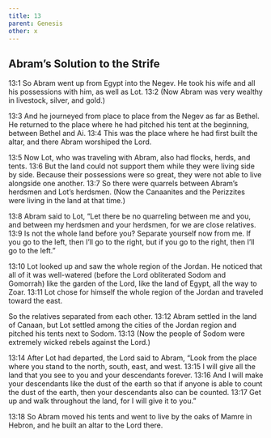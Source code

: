```yaml
---
title: 13
parent: Genesis
other: x
---
```


## Abram’s Solution to the Strife

<a name="13:1">13:1</a> So Abram went up from Egypt into the Negev. He took his wife and all his possessions with him, as well as Lot. <a name="13:2">13:2</a> (Now Abram was very wealthy in livestock, silver, and gold.)

<a name="13:3">13:3</a> And he journeyed from place to place from the Negev as far as Bethel. He returned to the place where he had pitched his tent at the beginning, between Bethel and Ai. <a name="13:4">13:4</a> This was the place where he had first built the altar, and there Abram worshiped the Lord.

<a name="13:5">13:5</a> Now Lot, who was traveling with Abram, also had flocks, herds, and tents. <a name="13:6">13:6</a> But the land could not support them while they were living side by side. Because their possessions were so great, they were not able to live alongside one another. <a name="13:7">13:7</a> So there were quarrels between Abram’s herdsmen and Lot’s herdsmen. (Now the Canaanites and the Perizzites were living in the land at that time.)

<a name="13:8">13:8</a> Abram said to Lot, “Let there be no quarreling between me and you, and between my herdsmen and your herdsmen, for we are close relatives. <a name="13:9">13:9</a> Is not the whole land before you? Separate yourself now from me. If you go to the left, then I’ll go to the right, but if you go to the right, then I’ll go to the left.”

<a name="13:10">13:10</a> Lot looked up and saw the whole region of the Jordan. He noticed that all of it was well-watered (before the Lord obliterated Sodom and Gomorrah) like the garden of the Lord, like the land of Egypt, all the way to Zoar. <a name="13:11">13:11</a> Lot chose for himself the whole region of the Jordan and traveled toward the east.

So the relatives separated from each other. <a name="13:12">13:12</a> Abram settled in the land of Canaan, but Lot settled among the cities of the Jordan region and pitched his tents next to Sodom. <a name="13:13">13:13</a> (Now the people of Sodom were extremely wicked rebels against the Lord.)

<a name="13:14">13:14</a> After Lot had departed, the Lord said to Abram, “Look from the place where you stand to the north, south, east, and west. <a name="13:15">13:15</a> I will give all the land that you see to you and your descendants forever. <a name="13:16">13:16</a> And I will make your descendants like the dust of the earth so that if anyone is able to count the dust of the earth, then your descendants also can be counted. <a name="13:17">13:17</a> Get up and walk throughout the land, for I will give it to you.”

<a name="13:18">13:18</a> So Abram moved his tents and went to live by the oaks of Mamre in Hebron, and he built an altar to the Lord there.
